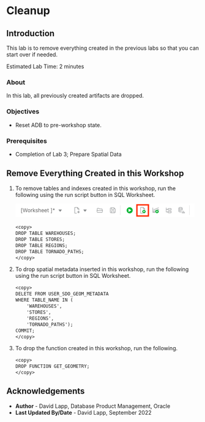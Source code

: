 # Cleanup


## Introduction

This lab is to remove everything created in the previous labs so that you can start over if needed.

Estimated Lab Time: 2 minutes


### About 

In this lab, all previously created artifacts are dropped.

### Objectives

* Reset ADB to pre-workshop state.

### Prerequisites

* Completion of Lab 3; Prepare Spatial Data

<!--  *This is the "fold" - below items are collapsed by default*  -->



## Remove Everything Created in this Workshop


1. To remove tables and indexes created in this workshop, run the following using the run script button in SQL Worksheet.

     ![Image alt text](images/run-script.png)

      ```
      <copy> 
      DROP TABLE WAREHOUSES;
      DROP TABLE STORES;
      DROP TABLE REGIONS;
      DROP TABLE TORNADO_PATHS;
      </copy>
      ```


2. To drop spatial metadata inserted in this workshop, run the following using the run script button in SQL Worksheet.

      ```
      <copy> 
      DELETE FROM USER_SDO_GEOM_METADATA
      WHERE TABLE_NAME IN (
          'WAREHOUSES', 
          'STORES', 
          'REGIONS', 
          'TORNADO_PATHS');
      COMMIT;
      </copy>
      ```

3. To drop the function created in this workshop, run the following.

      ```
      <copy> 
      DROP FUNCTION GET_GEOMETRY;
      </copy>
      ```


## Acknowledgements

* **Author** - David Lapp, Database Product Management, Oracle
* **Last Updated By/Date** - David Lapp, September 2022
